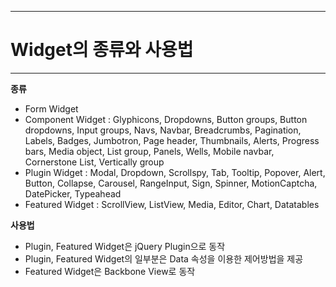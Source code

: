 <!--
{
	"title": "Widget의 종류와 사용법",
	"group": 1,
	"order": 18
}
-->

-----------------------

# Widget의 종류와 사용법  #

-----------------------

**종류**

- Form Widget
- Component Widget : Glyphicons, Dropdowns, Button groups, Button dropdowns, Input groups,
	Navs, Navbar, Breadcrumbs, Pagination, Labels, Badges, Jumbotron, Page header, Thumbnails,
	Alerts, Progress bars, Media object, List group, Panels, Wells, Mobile navbar,
	Cornerstone List, Vertically group
- Plugin Widget : Modal, Dropdown, Scrollspy, Tab, Tooltip, Popover, Alert, Button, Collapse,
	Carousel, RangeInput, Sign, Spinner, MotionCaptcha, DatePicker, Typeahead
- Featured Widget : ScrollView, ListView, Media, Editor, Chart, Datatables

**사용법**

- Plugin, Featured Widget은 jQuery Plugin으로 동작
- Plugin, Featured Widget의 일부분은 Data 속성을 이용한 제어방법을 제공
- Featured Widget은 Backbone View로 동작
